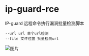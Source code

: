 # ip-guard-rce
IP-guard 远程命令执行漏洞批量检测脚本
```
--url url 单个url检测
--file 文件位置 批量检测url
```
![图片](https://github.com/user-attachments/assets/51d8d52e-568e-4112-8af0-27d75e435f16)
